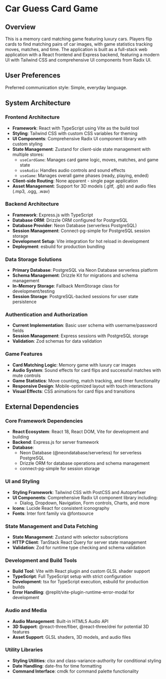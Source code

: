 # Car Guess Card Game

## Overview

This is a memory card matching game featuring luxury cars. Players flip cards to find matching pairs of car images, with game statistics tracking moves, matches, and time. The application is built as a full-stack web application with a React frontend and Express backend, featuring a modern UI with Tailwind CSS and comprehensive UI components from Radix UI.

## User Preferences

Preferred communication style: Simple, everyday language.

## System Architecture

### Frontend Architecture
- **Framework**: React with TypeScript using Vite as the build tool
- **Styling**: Tailwind CSS with custom CSS variables for theming
- **UI Components**: Comprehensive Radix UI component library with custom styling
- **State Management**: Zustand for client-side state management with multiple stores:
  - `useCardGame`: Manages card game logic, moves, matches, and game state
  - `useAudio`: Handles audio controls and sound effects
  - `useGame`: Manages overall game phases (ready, playing, ended)
- **Client-side Routing**: None apparent - single page application
- **Asset Management**: Support for 3D models (.gltf, .glb) and audio files (.mp3, .ogg, .wav)

### Backend Architecture
- **Framework**: Express.js with TypeScript
- **Database ORM**: Drizzle ORM configured for PostgreSQL
- **Database Provider**: Neon Database (serverless PostgreSQL)
- **Session Management**: Connect-pg-simple for PostgreSQL session storage
- **Development Setup**: Vite integration for hot reload in development
- **Deployment**: esbuild for production bundling

### Data Storage Solutions
- **Primary Database**: PostgreSQL via Neon Database serverless platform
- **Schema Management**: Drizzle Kit for migrations and schema management
- **In-Memory Storage**: Fallback MemStorage class for development/testing
- **Session Storage**: PostgreSQL-backed sessions for user state persistence

### Authentication and Authorization
- **Current Implementation**: Basic user schema with username/password fields
- **Session Management**: Express sessions with PostgreSQL storage
- **Validation**: Zod schemas for data validation

### Game Features
- **Card Matching Logic**: Memory game with luxury car images
- **Audio System**: Sound effects for card flips and successful matches with mute controls
- **Game Statistics**: Move counting, match tracking, and timer functionality
- **Responsive Design**: Mobile-optimized layout with touch interactions
- **Visual Effects**: CSS animations for card flips and transitions

## External Dependencies

### Core Framework Dependencies
- **React Ecosystem**: React 18, React DOM, Vite for development and building
- **Backend**: Express.js for server framework
- **Database**: 
  - Neon Database (@neondatabase/serverless) for serverless PostgreSQL
  - Drizzle ORM for database operations and schema management
  - connect-pg-simple for session storage

### UI and Styling
- **Styling Framework**: Tailwind CSS with PostCSS and Autoprefixer
- **UI Components**: Comprehensive Radix UI component library including:
  - Dialog, Dropdown, Navigation, Form controls, Charts, and more
- **Icons**: Lucide React for consistent iconography
- **Fonts**: Inter font family via @fontsource

### State Management and Data Fetching
- **State Management**: Zustand with selector subscriptions
- **HTTP Client**: TanStack React Query for server state management
- **Validation**: Zod for runtime type checking and schema validation

### Development and Build Tools
- **Build Tool**: Vite with React plugin and custom GLSL shader support
- **TypeScript**: Full TypeScript setup with strict configuration
- **Development**: tsx for TypeScript execution, esbuild for production builds
- **Error Handling**: @replit/vite-plugin-runtime-error-modal for development

### Audio and Media
- **Audio Management**: Built-in HTML5 Audio API
- **3D Support**: @react-three/fiber, @react-three/drei for potential 3D features
- **Asset Support**: GLSL shaders, 3D models, and audio files

### Utility Libraries
- **Styling Utilities**: clsx and class-variance-authority for conditional styling
- **Date Handling**: date-fns for time formatting
- **Command Interface**: cmdk for command palette functionality